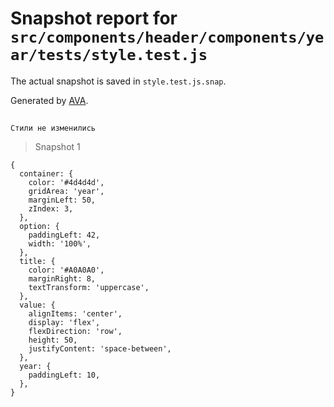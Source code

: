 # Snapshot report for `src/components/header/components/year/tests/style.test.js`

The actual snapshot is saved in `style.test.js.snap`.

Generated by [AVA](https://avajs.dev).

## 
    Стили не изменились


> Snapshot 1

    {
      container: {
        color: '#4d4d4d',
        gridArea: 'year',
        marginLeft: 50,
        zIndex: 3,
      },
      option: {
        paddingLeft: 42,
        width: '100%',
      },
      title: {
        color: '#A0A0A0',
        marginRight: 8,
        textTransform: 'uppercase',
      },
      value: {
        alignItems: 'center',
        display: 'flex',
        flexDirection: 'row',
        height: 50,
        justifyContent: 'space-between',
      },
      year: {
        paddingLeft: 10,
      },
    }
